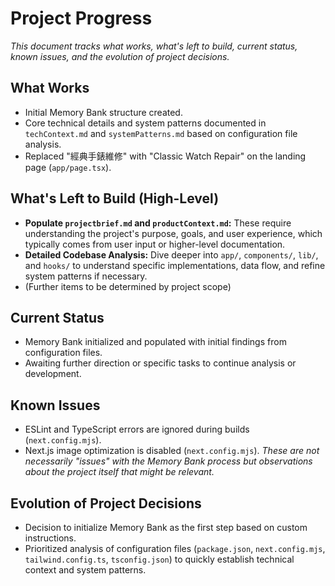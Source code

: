 # Project Progress

*This document tracks what works, what's left to build, current status, known issues, and the evolution of project decisions.*

## What Works

*   Initial Memory Bank structure created.
*   Core technical details and system patterns documented in `techContext.md` and `systemPatterns.md` based on configuration file analysis.
*   Replaced "經典手錶維修" with "Classic Watch Repair" on the landing page (`app/page.tsx`).

## What's Left to Build (High-Level)

*   **Populate `projectbrief.md` and `productContext.md`:** These require understanding the project's purpose, goals, and user experience, which typically comes from user input or higher-level documentation.
*   **Detailed Codebase Analysis:** Dive deeper into `app/`, `components/`, `lib/`, and `hooks/` to understand specific implementations, data flow, and refine system patterns if necessary.
*   (Further items to be determined by project scope)

## Current Status

*   Memory Bank initialized and populated with initial findings from configuration files.
*   Awaiting further direction or specific tasks to continue analysis or development.

## Known Issues

*   ESLint and TypeScript errors are ignored during builds (`next.config.mjs`).
*   Next.js image optimization is disabled (`next.config.mjs`).
    *These are not necessarily "issues" with the Memory Bank process but observations about the project itself that might be relevant.* 

## Evolution of Project Decisions

*   Decision to initialize Memory Bank as the first step based on custom instructions.
*   Prioritized analysis of configuration files (`package.json`, `next.config.mjs`, `tailwind.config.ts`, `tsconfig.json`) to quickly establish technical context and system patterns. 
